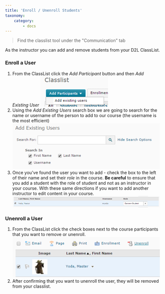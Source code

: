 ```yaml
---
title: 'Enroll / Unenroll Students'
taxonomy:
    category:
        - docs
---
```


> Find the classlist tool under the "Communication" tab

As the instructor you can add and remove students from your D2L ClassList.

### Enroll a User
1. From the ClassList click the *Add Participant* button and then *Add Existing User* ![add a course participant](classlistaddparticipant.PNG)
2. Using the *Add Existing Users* search box we are going to search for the name or username of the person to add to our course (the username is the most efficient) ![ad an existing user](classlistaddexistinguser.PNG)
3. Once you've found the user you want to add - check the box to the left of their name and set their *role* in the course.  **Be careful** to ensure that you add a student with the role of student and not as an instructor in your course. With these same directions if you want to add another instructor to edit content in your course.
![add a user as student](classlistadduserasstudent.PNG)

### Unenroll a User
1. From the ClassList click the check boxes next to the course participants that you want to remove or unenroll.![unenroll button](classlistunenroll.PNG)
2. After confirming that you want to unenroll the user, they will be removed from your classlist.